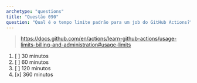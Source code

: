 ```yaml
---
archetype: "questions"
title: "Questão 090"
question: "Qual é o tempo limite padrão para um job do GitHub Actions?"
---
```



> https://docs.github.com/en/actions/learn-github-actions/usage-limits-billing-and-administration#usage-limits
1. [ ] 30 minutos
1. [ ] 60 minutos
1. [ ] 120 minutos
1. [x] 360 minutos
